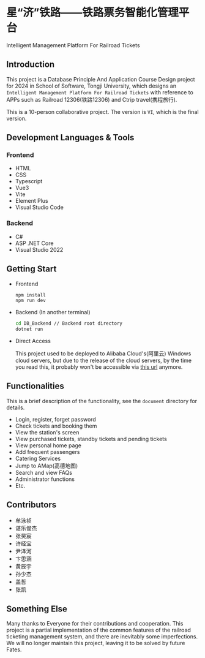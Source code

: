 # 星“济”铁路——铁路票务智能化管理平台

Intelligent Management Platform For Railroad Tickets

## Introduction

This project is a Database Principle And Application Course Design project for 2024 in School of Software, Tongji University, which designs an `Intelligent Management Platform For Railroad Tickets` with reference to APPs such as Railroad 12306(铁路12306) and Ctrip travel(携程旅行).

This is a 10-person collaborative project. The version is `VI`, which is the final version.

## Development Languages & Tools

### Frontend

- HTML
- CSS
- Typescript
- Vue3
- Vite
- Element Plus
- Visual Studio Code

### Backend

- C#
- ASP .NET Core
- Visual Studio 2022

## Getting Start

- Frontend

  ```bash
  npm install
  npm run dev
  ```

- Backend (In another terminal)

  ```bash
  cd DB_Backend // Backend root directory
  dotnet run
  ```

- Direct Access
  <p>This project used to be deployed to Alibaba Cloud's(阿里云) Windows cloud servers, but due to the release of the cloud servers, by the time you read this, it probably won't be accessible via <a     
  href="http://47.100.21.14:18080/" target="_blank" rel="noopener noreferrer">this url</a> anymore.</p>

## Functionalities

This is a brief description of the functionality, see the `document` directory for details.

- Login, register, forget password
- Check tickets and booking them
- View the station's screen
- View purchased tickets, standby tickets and pending tickets
- View personal home page
- Add frequent passengers
- Catering Services
- Jump to AMap(高德地图)
- Search and view FAQs
- Administrator functions
- Etc.

## Contributors

- 牟泳祯
- 谌乐俊杰
- 张昊宸
- 许经宝
- 尹泽河
- 卞思涵
- 黄辰宇
- 孙少杰
- 盖哲
- 张凯

## Something Else

Many thanks to Everyone for their contributions and cooperation.
This project is a partial implementation of the common features of the railroad ticketing management system, and there are inevitably some imperfections. We will no longer maintain this project, leaving it to be solved by future Fates.
